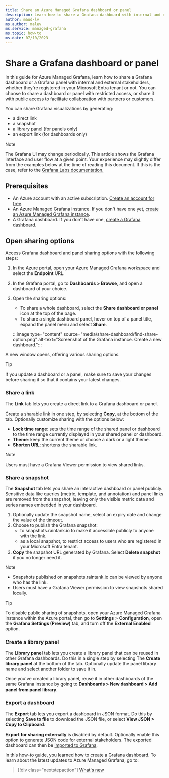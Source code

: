 ```yaml
---
title: Share an Azure Managed Grafana dashboard or panel
description: Learn how to share a Grafana dashboard with internal and external stakeholders, such as customers or partners.
author: maud-lv
ms.author: malev
ms.service: managed-grafana
ms.topic: how-to 
ms.date: 07/10/2023
---
```


# Share a Grafana dashboard or panel

In this guide for Azure Managed Grafana, learn how to share a Grafana dashboard or a Grafana panel with internal and external stakeholders, whether they're registered in your Microsoft Entra tenant or not. You can choose to share a dashboard or panel with restricted access, or share it with public access to facilitate collaboration with partners or customers.

You can share Grafana visualizations by generating:

- a direct link
- a snapshot
- a library panel (for panels only)
- an export link (for dashboards only)

> [!NOTE]
> The Grafana UI may change periodically. This article shows the Grafana interface and user flow at a given point. Your experience may slightly differ from the examples below at the time of reading this document. If this is the case, refer to the [Grafana Labs documentation.](https://grafana.com/docs/grafana/latest/dashboards/)

## Prerequisites

- An Azure account with an active subscription. [Create an account for free](https://azure.microsoft.com/free).
- An Azure Managed Grafana instance. If you don't have one yet, [create an Azure Managed Grafana instance](./quickstart-managed-grafana-portal.md).
- A Grafana dashboard. If you don't have one, [create a Grafana dashboard](./quickstart-managed-grafana-portal.md).

## Open sharing options

Access Grafana dashboard and panel sharing options with the following steps:

1. In the Azure portal, open your Azure Managed Grafana workspace and select the **Endpoint** URL.
1. In the Grafana portal, go to **Dashboards > Browse**, and open a dashboard of your choice.
1. Open the sharing options:
   - To share a whole dashboard, select the **Share dashboard or panel** icon at the top of the page.
   - To share a single dashboard panel, hover on top of a panel title, expand the panel menu and select **Share**.

   :::image type="content" source="media/share-dashboard/find-share-option.png" alt-text="Screenshot of the Grafana instance. Create a new dashboard.":::

A new window opens, offering various sharing options.

> [!TIP] 
> If you update a dashboard or a panel, make sure to save your changes before sharing it so that it contains your latest changes.

### Share a link

The **Link** tab lets you create a direct link to a Grafana dashboard or panel.

Create a sharable link in one step, by selecting **Copy**, at the bottom of the tab. Optionally customize sharing with the options below:

- **Lock time range**: sets the time range of the shared panel or dashboard to the time range currently displayed in your shared panel or dashboard.
- **Theme**: keep the current theme or choose a dark or a light theme.
- **Shorten URL**: shortens the sharable link.

> [!NOTE] 
> Users must have a Grafana Viewer permission to view shared links.

### Share a snapshot

The **Snapshot** tab lets you share an interactive dashboard or panel publicly. Sensitive data like queries (metric, template, and annotation) and panel links are removed from the snapshot, leaving only the visible metric data and series names embedded in your dashboard.

1. Optionally update the snapshot name, select an expiry date and change the value of the timeout.
1. Choose to publish the Grafana snapshot:
   - to snapshots.raintank.io to make it accessible publicly to anyone with the link.
   - as a local snapshot, to restrict access to users who are registered in your Microsoft Entra tenant.
1. **Copy** the snapshot URL generated by Grafana. Select **Delete snapshot** if you no longer need it.

> [!NOTE] 
> - Snapshots published on snapshots.raintank.io can be viewed by anyone who has the link.
> - Users must have a Grafana Viewer permission to view snapshots shared locally.

> [!TIP]
> To disable public sharing of snapshots, open your Azure Managed Grafana instance within the Azure portal, then go to **Settings** > **Configuration**, open the **Grafana Settings (Preview)** tab, and turn off the **External Enabled** option.

### Create a library panel

The **Library panel** tab lets you create a library panel that can be reused in other Grafana dashboards. Do this in a single step by selecting The **Create library panel** at the bottom of the tab. Optionally update the panel library name and select another folder to save it in.

Once you've created a library panel, reuse it in other dashboards of the same Grafana instance by going to **Dashboards > New dashboard > Add panel from panel library**.

### Export a dashboard

The **Export** tab lets you export a dashboard in JSON format. Do this by selecting **Save to file** to download the JSON file, or select **View JSON > Copy to Clipboard**.

**Export for sharing externally** is disabled by default. Optionally enable this option to generate JSON code for external stakeholders. The exported dashboard can then be [imported to Grafana](how-to-create-dashboard.md#import-a-json-dashboard).

In this how-to guide, you learned how to create a Grafana dashboard. To learn about the latest updates to Azure Managed Grafana, go to:

> [!div class="nextstepaction"]
> [What's new](concept-whats-new.md)
